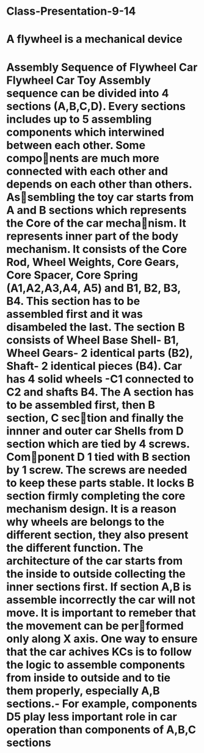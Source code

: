 # Class-Presentation-9-14
<h1>A flywheel is a mechanical device</h>
<h1>Assembly Sequence of Flywheel Car
Flywheel Car Toy Assembly sequence can be divided into 4 sections (A,B,C,D). Every sections 
includes up to 5 assembling components which interwined between each other. Some components are much more connected with each other and depends on each other than others. Assembling the toy car starts from A and B sections which represents the Core of the car mechanism. It represents inner part of the body mechanism. It consists of the Core Rod, Wheel Weights, 
Core Gears, Core Spacer, Core Spring (A1,A2,A3,A4, A5) and B1, B2, B3, B4. This section has to 
be assembled first and it was disambeled the last. The section B consists of Wheel Base Shell- B1, 
Wheel Gears- 2 identical parts (B2), Shaft- 2 identical pieces (B4). Car has 4 solid wheels -C1 
connected to C2 and shafts B4. The A section has to be assembled first, then B section, C section and finally the innner and outer car Shells from D section which are tied by 4 screws. Component D 1 tied with B section by 1 screw. The screws are needed to keep these parts stable. It 
locks B section firmly completing the core mechanism design. It is a reason why wheels are 
belongs to the different section, they also present the different function. The architecture of the 
car starts from the inside to outside collecting the inner sections first. If section A,B is assemble 
incorrectly the car will not move. It is important to remeber that the movement can be performed only along X axis. One way to ensure that the car achives KCs is to follow the logic to 
assemble components from inside to outside and to tie them properly, especially A,B sections.-
For example, components D5 play less important role in car operation than components of 
A,B,C sections</h>
